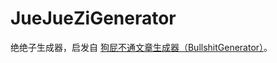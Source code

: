 # JueJueZiGenerator

绝绝子生成器，启发自 [狗屁不通文章生成器（BullshitGenerator）](https://github.com/menzi11/BullshitGenerator)。
